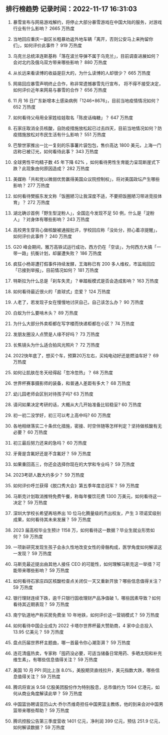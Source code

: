 
## 排行榜趋势 记录时间：2022-11-17 16:31:03
  
  1. 暴雪宣布与网易游戏解约，将停止大部分暴雪游戏在中国大陆的服务，对游戏行业有什么影响？ 2665 万热度
    
  2. 当地回应重庆一副区长粗暴劝返外地车辆「离开，否则公安马上来拘留你们」，如何评价此事件？ 919 万热度
    
  3. 乌克兰总统泽连斯基称「落在波兰导弹不属于乌克兰」，目前调查进展如何？会对北约及俄乌双方带来哪些影响？ 880 万热度
    
  4. 从长远来看读博的收益是巨大的，为什么读博的人却很少？ 665 万热度
    
  5. 网易回应暴雪声明终止合作，称非常遗憾暴雪先行宣布， 将不得不接受决定，如何评价近年来网易与暴雪的合作？ 656 万热度
    
  6. 11 月 16 日广东新增本土感染病例「1246+8676」，目前当地疫情情况如何？ 652 万热度
    
  7. 如何看待父母用全家姓给娃取名「陈皮话梅糖」？ 647 万热度
    
  8. 石家庄取消全员核酸，自防疫措施放松起已过去四天，目前当地情况如何？防疫措施放松对市民生活有什么影响？ 551 万热度
    
  9. 巴黎世家推出一比一复刻的乐事薯片袋包包，售价高达 1800 美元，上海一门店称已被订光，如何看待此事？ 343 万热度
    
  10. 全球男性平均精子数 45 年下降 62% ，如何看待男性生育能力呈现断崖式下跌？此现象由何原因造成？ 282 万热度
    
  11. 美媒称「共和党以微弱优势赢得美国众议院控制权」，将对美国政坛产生哪些影响？ 277 万热度
    
  12. 如何看待樊振东发文称「饭圈陋习让我深度不适，不要把饭圈陋习带进竞技体育」？ 272 万热度
    
  13. 湖北确诊首例「野生型淀粉人」，全国迄今发现不足 50 例，什么是「淀粉人」？对身体有哪些影响？ 243 万热度
    
  14. 高校男生穿背心做核酸被通报批评，学校回应称「没处分，担心着凉提醒」，如何评价此事件？ 240 万热度
    
  15. G20 峰会期间，雅万高铁试运行成功，西方仍在「空谈」，为何西方大搞「一带一路」抗衡计划，却屡遭失败？ 186 万热度
    
  16. 疯狂小杨哥遭打假事件持续发酵，王海称已有 200 多人维权，市监局回应「已接到举报」，目前情况如何？ 181 万热度
    
  17. 特斯拉为什么总是「刹车失灵」？单踏板模式是否会造成影响？ 163 万热度
    
  18. 如何看待最近很火的「直球式」恋爱？ 124 万热度
    
  19. 人老了，若发现子女在慢慢地讨厌自己，自己该怎么办？ 90 万热度
    
  20. 白蚁为什么要啃木头？ 89 万热度
    
  21. 为什么大部分外卖柜都在写字楼而快递柜都在小区？ 74 万热度
    
  22. 发朋友圈没人点赞是人缘不好吗？ 73 万热度
    
  23. 长焦镜头为什么适合拍风光照片？ 72 万热度
    
  24. 2022快年底了，想买个车，预算20万左右，买纯电动好还是燃油车好？ 69 万热度
    
  25. 如何让肌肤在冬天经得起「忽冷忽热」？ 68 万热度
    
  26. 世界杯赛事摄影师的装备，和普通人差距有多大？ 68 万热度
    
  27. 幼儿园老师会区别对待孩子吗? 63 万热度
    
  28. 请问如果决定考研的话，大概从大几开始准备比较稳妥? 60 万热度
    
  29. 初一初二没学好，初三可以考上高中吗? 60 万热度
    
  30. 各地相继落实二十条优化措施，密接、时空伴随等怎样判定？坚持做核酸有无必要？ 60 万热度
    
  31. 初三最后努力还来的急吗？ 60 万热度
    
  32. 牙膏是含氟好还是不含氟好？ 59 万热度
    
  33. 如果重回高三，你还会选择你现在的大学和专业吗？ 59 万热度
    
  34. 2023考研人数大约多少？ 59 万热度
    
  35. 如何评价呼兰获得《脱口秀大会》第五季年度总冠军？ 59 万热度
    
  36. 马斯克计划取消推特免费午餐，称每年餐饮花费 1300 万美元，如何看待这一决定？ 59 万热度
    
  37. 深圳大学校长希望再培养出 10 位马化腾量级的杰出校友，产生 3 项诺奖级别成果，如何看待其未来发展？ 59 万热度
    
  38. 2023 届高校毕业生预计 1158 万，如何看待这一数据？毕业生就业形势如何？ 59 万热度
    
  39. 一项新研究发现生孩子会永久性地改变女性的骨骼构成，医学角度如何解读这一发现？ 59 万热度
    
  40. 马斯克最近提出由其他人接任 CEO 的可能性，如何理解马斯克这一举措？可能带来哪些影响？ 59 万热度
    
  41. 如何看待石家庄四区核酸检查点关闭仅一天又重新开放？哪些信息值得关注？ 59 万热度
    
  42. 银行理财连续下跌，逾千只银行固收理财产品净值破 1，哪些因素导致？如何看待其近期表现？ 59 万热度
    
  43. 南宁轨道地产称买房免费坐 10 年地铁，如何评价这一营销模式？ 59 万热度
    
  44. 如何看待中国企业成为 2022 卡塔尔世界杯最大赞助商，4 家中企总投入 13.95 亿美元？ 59 万热度
    
  45. 盘点历届世界杯主题曲，哪一首最令你心潮澎湃？ 59 万热度
    
  46. 连花清瘟热卖，专家称「囤药没必要，可适当储备日常用药、多晒太阳和补充维生素」，有哪些信息值得关注？ 59 万热度
    
  47. 美国 10 月 PPI 同比上涨 8.0%，美股期货直线拉升，美元指数大跌，哪些信息值得关注？ 59 万热度
    
  48. 腾讯将宣派 9.58 亿股美团股份作为特别股息，总市值约为 1594 亿港元，如何从商业角度解读此举？ 59 万热度
    
  49. 中国篮协聘请亚历山大·乔尔杰维奇担任中国男篮主教练，他的到来会对中国男篮带来哪些帮助？ 59 万热度
    
  50. 腾讯控股公告第三季度营收 1401 亿元，净利润 399 亿元，预估 251.9 亿元，如何解读数据？ 59 万热度
    